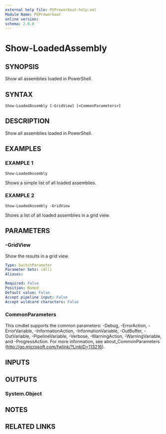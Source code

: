 ```yaml
---
external help file: PSPreworkout-help.xml
Module Name: PSPreworkout
online version:
schema: 2.0.0
---
```


# Show-LoadedAssembly

## SYNOPSIS

Show all assemblies loaded in PowerShell.

## SYNTAX

```
Show-LoadedAssembly [-GridView] [<CommonParameters>]
```

## DESCRIPTION

Show all assemblies loaded in PowerShell.

## EXAMPLES

### EXAMPLE 1

```
Show-LoadedAssembly
```

Shows a simple list of all loaded assemblies.

### EXAMPLE 2

```
Show-LoadedAssembly -GridView
```

Shows a list of all loaded assemblies in a grid view.

## PARAMETERS

### -GridView

Show the results in a grid view.

```yaml
Type: SwitchParameter
Parameter Sets: (All)
Aliases:

Required: False
Position: Named
Default value: False
Accept pipeline input: False
Accept wildcard characters: False
```

### CommonParameters

This cmdlet supports the common parameters: -Debug, -ErrorAction, -ErrorVariable, -InformationAction, -InformationVariable, -OutBuffer, -OutVariable, -PipelineVariable, -Verbose, -WarningAction, -WarningVariable, and -ProgressAction.
For more information, see about_CommonParameters (http://go.microsoft.com/fwlink/?LinkID=113216).

## INPUTS

## OUTPUTS

### System.Object

## NOTES

## RELATED LINKS
